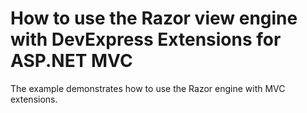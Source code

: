 # How to use the Razor view engine with DevExpress Extensions for ASP.NET MVC


<p>The example demonstrates how to use the Razor engine with MVC extensions.</p>

<br/>


